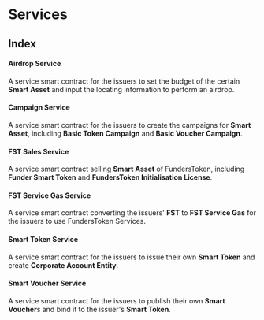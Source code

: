 # Services

## Index

#### Airdrop Service

A service smart contract for the issuers to set the budget of the certain **Smart Asset** and input the locating information to perform an airdrop.

#### Campaign Service

A service smart contract for the issuers to create the campaigns for **Smart Asset**, including **Basic Token Campaign** and **Basic Voucher Campaign**.

#### FST Sales Service

A service smart contract selling **Smart Asset** of FundersToken, including **Funder Smart Token** and **FundersToken Initialisation License**.

#### FST Service Gas Service

A service smart contract converting the issuers' **FST** to **FST Service Gas** for the issuers to use FundersToken Services.

#### Smart Token Service

A service smart contract for the issuers to issue their own **Smart Token** and create **Corporate Account Entity**.

#### Smart Voucher Service

A service smart contract for the issuers to publish their own **Smart Voucher**s and bind it to the issuer's **Smart Token**.

